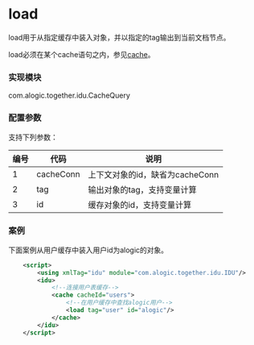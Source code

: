 load
====
load用于从指定缓存中装入对象，并以指定的tag输出到当前文档节点。

load必须在某个cache语句之内，参见[cache](cache.md)。

### 实现模块

com.alogic.together.idu.CacheQuery

### 配置参数

支持下列参数：

| 编号 | 代码 | 说明 |
| ---- | ---- | ---- |
| 1 | cacheConn | 上下文对象的id，缺省为cacheConn |
| 2 | tag | 输出对象的tag，支持变量计算 |
| 3 | id | 缓存对象的id，支持变量计算 |

### 案例

下面案例从用户缓存中装入用户id为alogic的对象。

```xml
	<script>
		<using xmlTag="idu" module="com.alogic.together.idu.IDU"/>
		<idu>
			<!--连接用户表缓存-->
			<cache cacheId="users">
				<!--在用户缓存中查找alogic用户-->
				<load tag="user" id="alogic"/>
			</cache>
		</idu>
	</script>
```


